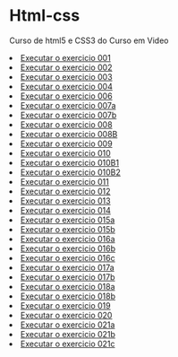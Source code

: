 # Html-css
 Curso de html5 e CSS3 do Curso em Video
 <lo>
<li><a href= "https://drikasantos89.github.io/Html-css/Exercicios/Ex001/index.html">Executar o exercicio 001</a></li>
<li><a href= "https://drikasantos89.github.io/Html-css/Exercicios/Ex002/index.html">Executar o exercicio 002</a></li>
<li><a href= "https://drikasantos89.github.io/Html-css/Exercicios/Ex003/index.html">Executar o exercicio 003</a></li>
<li><a href= "https://drikasantos89.github.io/Html-css/Exercicios/Ex004/index.html">Executar o exercicio 004</a></li>
<li><a href= "https://drikasantos89.github.io/Html-css/Exercicios/Ex006/index.html">Executar o exercicio 006</a></li>
<li><a href= "https://drikasantos89.github.io/Html-css/Exercicios/Ex007/html4.html">Executar o exercicio 007a</a></li>
<li><a href= "https://drikasantos89.github.io/Html-css/Exercicios/Ex007/html5.html">Executar o exercicio 007b</a></li>
<li><a href= "https://drikasantos89.github.io/Html-css/Exercicios/Ex008/Index.html">Executar o exercicio 008</a></li>
<li><a href= "https://drikasantos89.github.io/Html-css/Exercicios/Ex008B/Index.html">Executar o exercicio 008B</a></li>
<li><a href= "https://drikasantos89.github.io/Html-css/Exercicios/Ex009/Index.html">Executar o exercicio 009</a></li>
<li><a href= "https://drikasantos89.github.io/Html-css/Exercicios/Ex010/Index.html">Executar o exercicio 010</a></li>
<li><a href= "https://drikasantos89.github.io/Html-css/Exercicios/Ex010B/Index.html">Executar o exercicio 010B1</a></li>
<li><a href= "https://drikasantos89.github.io/Html-css/Exercicios/Ex010B/pag002.html">Executar o exercicio 010B2</a></li>
<li><a href= "https://drikasantos89.github.io/Html-css/Exercicios/Ex011/Index.html">Executar o exercicio 011</a></li>
<li><a href= "https://drikasantos89.github.io/Html-css/Exercicios/Ex012/Index.html">Executar o exercicio 012</a></li>
<li><a href= "https://drikasantos89.github.io/Html-css/Exercicios/Ex013/Index.html">Executar o exercicio 013</a></li>
<li><a href= "https://drikasantos89.github.io/Html-css/Exercicios/Ex014/Index.html">Executar o exercicio 014</a></li>
<li><a href= "https://drikasantos89.github.io/Html-css/Exercicios/Ex015/Index.html">Executar o exercicio 015a</a></li>
<li><a href= "https://drikasantos89.github.io/Html-css/Exercicios/Ex015/pagina02.html">Executar o exercicio 015b</a></li>
<li><a href= "https://drikasantos89.github.io/Html-css/Exercicios/Ex016/cor01.html">Executar o exercicio 016a</a></li>
<li><a href= "https://drikasantos89.github.io/Html-css/Exercicios/Ex016/cor02.html">Executar o exercicio 016b</a></li>
<li><a href= "https://drikasantos89.github.io/Html-css/Exercicios/Ex016/cor03.html">Executar o exercicio 016c</a></li>
<li><a href= "https://drikasantos89.github.io/Html-css/Exercicios/Ex017/fonte01.html">Executar o exercicio 017a</a></li>
<li><a href= "https://drikasantos89.github.io/Html-css/Exercicios/Ex017/fonte02.html">Executar o exercicio 017b</a></li>
<li><a href= "https://drikasantos89.github.io/Html-css/Exercicios/Ex018/fonte01.html">Executar o exercicio 018a</a></li>
<li><a href= "https://drikasantos89.github.io/Html-css/Exercicios/Ex018/fonte02.html">Executar o exercicio 018b</a></li>
<li><a href= "https://drikasantos89.github.io/Html-css/Exercicios/Ex019/seletor01.html">Executar o exercicio 019</a></li>
<li><a href= "https://drikasantos89.github.io/Html-css/Exercicios/Ex020/hover.html">Executar o exercicio 020</a></li>
<li><a href= "https://drikasantos89.github.io/Html-css/Exercicios/Ex021/caixa01.html">Executar o exercicio 021a</a></li>
<li><a href= "https://drikasantos89.github.io/Html-css/Exercicios/Ex021/caixa02.html">Executar o exercicio 021b</a></li>
<li><a href= "https://drikasantos89.github.io/Html-css/Exercicios/Ex021/caixa03.html">Executar o exercicio 021c</a></li>
</lo>